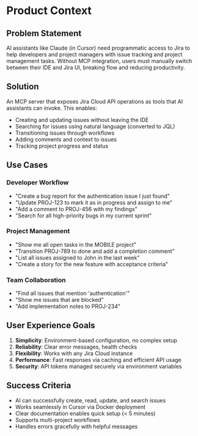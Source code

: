 # Product Context

## Problem Statement

AI assistants like Claude (in Cursor) need programmatic access to Jira to help developers and project managers with issue tracking and project management tasks. Without MCP integration, users must manually switch between their IDE and Jira UI, breaking flow and reducing productivity.

## Solution

An MCP server that exposes Jira Cloud API operations as tools that AI assistants can invoke. This enables:

- Creating and updating issues without leaving the IDE
- Searching for issues using natural language (converted to JQL)
- Transitioning issues through workflows
- Adding comments and context to issues
- Tracking project progress and status

## Use Cases

### Developer Workflow
- "Create a bug report for the authentication issue I just found"
- "Update PROJ-123 to mark it as in progress and assign to me"
- "Add a comment to PROJ-456 with my findings"
- "Search for all high-priority bugs in my current sprint"

### Project Management
- "Show me all open tasks in the MOBILE project"
- "Transition PROJ-789 to done and add a completion comment"
- "List all issues assigned to John in the last week"
- "Create a story for the new feature with acceptance criteria"

### Team Collaboration
- "Find all issues that mention 'authentication'"
- "Show me issues that are blocked"
- "Add implementation notes to PROJ-234"

## User Experience Goals

1. **Simplicity**: Environment-based configuration, no complex setup
2. **Reliability**: Clear error messages, health checks
3. **Flexibility**: Works with any Jira Cloud instance
4. **Performance**: Fast responses via caching and efficient API usage
5. **Security**: API tokens managed securely via environment variables

## Success Criteria

- AI can successfully create, read, update, and search issues
- Works seamlessly in Cursor via Docker deployment
- Clear documentation enables quick setup (< 5 minutes)
- Supports multi-project workflows
- Handles errors gracefully with helpful messages

